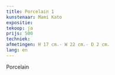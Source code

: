 ```yaml
---
title: Porcelain 1
kunstenaar: Mami Kato
expositie: 
tekoop: ja
prijs: 500
techniek:
afmetingen: H 17 cm.- W 22 cm.- D 2 cm.
lang: en
---
```


Porcelain